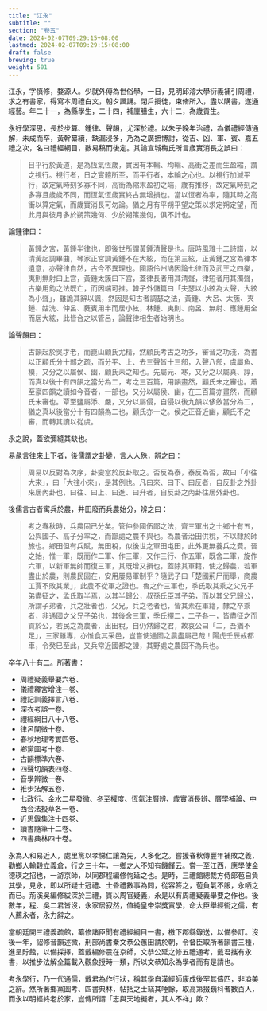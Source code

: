```yaml
---
title: "江永"
subtitle: ""
section: "卷五"
date: 2024-02-07T09:29:15+08:00
lastmod: 2024-02-07T09:29:15+08:00
draft: false
brewing: true
weight: 501
---
```



江永，字慎修，婺源人。少就外傅為世俗學，一日，見明邱濬大學衍義補引周禮，求之有書家，得寫本周禮白文，朝夕諷誦。閉戶授徒，束脩所入，盡以購書，遂通經藝。年二十一，為縣學生，二十四，補廩膳生，六十二，為歲貢生。

永好學深思，長於步算、鍾律、聲韻，尤深於禮。以朱子晚年治禮，為儀禮經傳通解，未成而卒，黃幹纂續，缺漏浸多，乃為之廣摭博討，從吉、凶、軍、賓、嘉五禮之次，名曰禮經綱目，數易稿而後定。其論宣城梅氏所言歲實消長之誤曰：

> 日平行於黃道，是為恆氣恆歲，實因有本輪、均輪、高衝之差而生盈縮，謂之視行。視行者，日之實體所至，而平行者，本輪之心也。以視行加減平行，故定氣時刻多寡不同，高衝為縮末盈初之端，歲有推移，故定氣時刻之多寡且歲歲不同，而恆氣恆歲實終古無增損也。當以恆者為率，隨其時之高衝以算定氣，而歲實消長可勿論。猶之月有平朔平望之策以求定朔定望，而此月與彼月多於朔策幾何、少於朔策幾何，俱不計也。

論鍾律曰：

> 黃鍾之宮，黃鍾半律也，即後世所謂黃鍾清聲是也。唐時風雅十二詩譜，以清黃起調畢曲，琴家正宮調黃鍾不在大絃，而在第三絃，正黃鍾之宮為律本遺意，亦聲律自然，古今不異理也。國語伶州鳩因論七律而及武王之四樂，夷則無射曰上宮，黃鍾太簇曰下宮，蓋律長者用其清聲，律短者用其濁聲，古樂用鈞之法既亡，而因端可推。韓子外儲篇曰「夫瑟以小絃為大聲，大絃為小聲」，雖詭其辭以諷，然因是知古者調瑟之法，黃鍾、大呂、太簇、夾鍾、姑洗、仲呂、蕤賓用半而居小絃，林鍾、夷則、南呂、無射、應鍾用全而居大絃，此皆合之以管呂，論聲律相生者始明也。

論聲韻曰：

> 古韻起於吳才老，而崑山顧氏尤精，然顧氏考古之功多，審音之功淺，為書以正顧氏分十部之疏，而分平、上、去三聲皆十三部，入聲八部，虞屬魚、模，又分之以屬侯、幽，顧氏未之知也。先屬元、寒，又分之以屬真、諄，而真以後十有四韻之當分為二，考之三百篇，用韻畫然，顧氏未之審也。蕭至豪四韻之讀如今音者，一部也，又分以屬侯、幽，在三百篇亦畫然，而顧氏未審也。覃至鹽屬添、嚴，又分以屬侵，自侵以後九韻以侈斂當分為二，猶之真以後當分十有四韻為二也，顧氏亦一之。侯之正音近幽，顧氏不之審，而轉其讀以從虞。

永之說，蓋欲彌縫其缺也。

易彖言往來上下者，後儒謂之卦變，言人人殊，辨之曰：

> 周易以反對為次序，卦變當於反卦取之。否反為泰，泰反為否，故曰「小往大來」，曰「大往小來」，是其例也。凡曰來、曰下、曰反者，自反卦之外卦來居內卦也，曰往、曰上、曰進、曰升者，自反卦之內卦往居外卦也。

後儒言古者寓兵於農，井田廢而兵農始分，辨之曰：

> 考之春秋時，兵農固已分矣。管仲參國伍鄙之法，齊三軍出之士鄉十有五，公與國子、高子分率之，而鄙處之農不與也。為農者治田供稅，不以隸於師旅也。鄉田但有兵賦，無田稅，似後世之軍田屯田，此外更無養兵之費。晉之始，惟一軍，既而作二軍、作三軍，又作三行、作五軍，既舍二軍，旋作六軍，以新軍無帥而復三軍，其既增又損也，蓋除其軍籍，使之歸農，若軍盡出於農，則農民固在，安用屢易軍制乎？隨武子曰「楚國荊尸而舉，商農工賈不敗其業」，此農不從軍之證也。魯之作三軍也，季氏取其乘之父兄子弟盡征之，孟氏取半焉，以其半歸公，叔孫氏臣其子弟，而以其父兄歸公，所謂子弟者，兵之壯者也，父兄，兵之老者也，皆其素在軍籍，隸之卒乘者，非通國之父兄子弟也，其後舍三軍，季氏擇二，二子各一，皆盡征之而貢於公，若民之為農者，出田稅，自仍然歸之君，故哀公曰「二，吾猶不足」，三家雖專，亦惟食其采邑，豈嘗使通國之農盡屬己哉！陽虎壬辰戒都車，令癸巳至此，又兵常近國都之證，其野處之農固不為兵也。

卒年八十有二。所著書：

- 周禮疑義舉要六卷、
- 儀禮釋宮增注一卷、
- 禮記訓義擇言八卷、
- 深衣考誤一卷、
- 禮經綱目八十八卷、
- 律呂闡微十卷、
- 春秋地理考實四卷、
- 鄉黨圖考十卷、
- 古韻標準六卷、
- 四聲切韻表四卷、
- 音學辨微一卷、
- 推步法解五卷、
- 七政衍、金水二星發微、冬至權度、恆氣注曆辨、歲實消長辨、曆學補論、中西合法擬草各一卷、
- 近思錄集注十四卷、
- 讀書隨筆十二卷、
- 四書典林四十卷。

永為人和易近人，處里黨以孝悌仁讓為先，人多化之。嘗援春秋傳豐年補敗之義，勸鄉人輸穀立義倉，行之三十年，一鄉之人不知有饑饉云。嘗一至江西，應學使金德瑛之招也，一游京師，以同郡程編修恂延之也。是時，三禮館總裁方侍郎苞自負其學，見永，即以所疑士冠禮、士昏禮數事為問，從容答之，苞負氣不服，永哂之而已。荊溪吳編修紱深於三禮，質以周官疑義，永是以有周禮疑義舉要之作也。後數年，程、吳二君皆沒，永家居寂然，值純皇帝崇獎實學，命大臣舉經術之儒，有人薦永者，永力辭之。

當朝廷開三禮義疏館，纂修諸臣聞有禮經綱目一書，檄下郡縣錄送，以備參訂。沒後一年，詔修音韻述微，刑部尚書秦文恭公蕙田請於朝，令督臣取所著韻書三種，進呈貯館，以備採擇，蓋戴編修震在京師，文恭公延之修五禮通考，戴君攜有永書，以推步法解全篇載入觀象授時一類，所以文恭知永為學者而有是請也。

考永學行，乃一代通儒，戴君為作行狀，稱其學自漢經師康成後罕其儔匹，非溢美之辭。然所著鄉黨圖考、四書典林，帖括之士竊其唾餘，取高第掇巍科者數百人，而永以明經終老於家，豈傳所謂「志與天地擬者，其人不祥」歟？